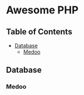 # Awesome PHP

## Table of Contents

- [Database](#database)
  - [Medoo](#Medoo)
  
  
  
## Database

### Medoo
